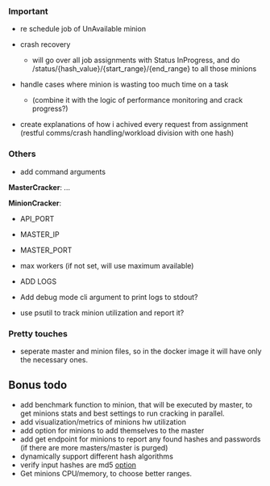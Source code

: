 ### Important
- re schedule job of UnAvailable minion
 - crash recovery
   - will go over all job assignments with Status InProgress, and do /status/{hash_value}/{start_range}/{end_range} to all those minions

- handle cases where minion is wasting too much time on a task
  - (combine it with the logic of performance monitoring and crack progress?)

- create explanations of how i achived every request from assignment (restful comms/crash handling/workload division with one hash)




### Others
 
- add command arguments

**MasterCracker**:
...

**MinionCracker**:
- API_PORT
- MASTER_IP
- MASTER_PORT
- max workers (if not set, will use maximum available)


- ADD LOGS

- Add debug mode cli argument to print logs to stdout?

- use psutil to track minion utilization and report it?


### Pretty touches
- seperate master and minion files, so in the docker image it will have only the necessary ones.



## Bonus todo
- add benchmark function to minion, that will be executed by master, to get minions stats and best settings to run cracking in parallel.
- add visualization/metrics of minions hw utilization
- add option for minions to add themselves to the master
- add get endpoint for minions to report any found hashes and passwords (if there are more masters/master is purged)
- dynamically support different hash algorithms
- verify input hashes are md5 [option](https://github.com/psypanda/hashID)
- Get minions CPU/memory, to choose better ranges.

